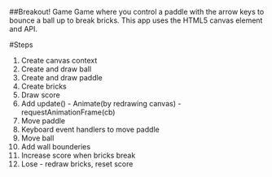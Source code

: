 ##Breakout! Game
Game where you control a paddle with the arrow keys to bounce a ball up to break bricks. This app uses the HTML5 canvas element and API.

#Steps
1. Create canvas context 
2. Create and draw ball 
3. Create and draw paddle 
4. Create bricks 
5. Draw score 
6. Add update() - Animate(by redrawing canvas) - requestAnimationFrame(cb) 
7. Move paddle 
8. Keyboard event handlers to move paddle 
9. Move ball 
10. Add wall bounderies 
11. Increase score when bricks break
12. Lose - redraw bricks, reset score